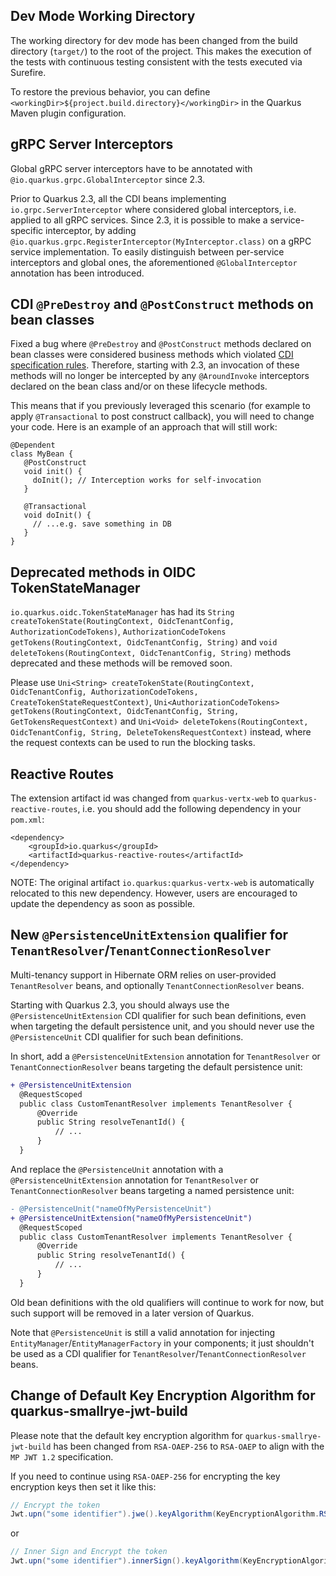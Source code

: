 ## Dev Mode Working Directory

The working directory for dev mode has been changed from the build directory (`target/`) to the root of the project.
This makes the execution of the tests with continuous testing consistent with the tests executed via Surefire.

To restore the previous behavior, you can define `<workingDir>${project.build.directory}</workingDir>` in the Quarkus Maven plugin configuration.

## gRPC Server Interceptors
Global gRPC server interceptors have to be annotated with `@io.quarkus.grpc.GlobalInterceptor` since 2.3.

Prior to Quarkus 2.3, all the CDI beans implementing `io.grpc.ServerInterceptor` where considered global interceptors, i.e. applied to all gRPC services. 
Since 2.3, it is possible to make a service-specific interceptor, by adding `@io.quarkus.grpc.RegisterInterceptor(MyInterceptor.class)` on a gRPC service implementation. To easily distinguish between per-service interceptors and global ones, the aforementioned `@GlobalInterceptor` annotation has been introduced.

## CDI `@PreDestroy` and `@PostConstruct` methods on bean classes
Fixed a bug where `@PreDestroy` and `@PostConstruct` methods declared on bean classes were considered business methods which violated [CDI specification rules](https://jakarta.ee/specifications/cdi/2.0/cdi-spec-2.0.html#biz_method). Therefore, starting with 2.3, an invocation of these methods will no longer be intercepted by any `@AroundInvoke` interceptors declared on the bean class and/or on these lifecycle methods.

This means that if you previously leveraged this scenario (for example to apply `@Transactional` to post construct callback), you will need to change your code. Here is an example of an approach that will still work:

```
@Dependent
class MyBean {
   @PostConstruct
   void init() {
     doInit(); // Interception works for self-invocation
   }
   
   @Transactional
   void doInit() {
     // ...e.g. save something in DB
   }
}
```

## Deprecated methods in OIDC TokenStateManager

`io.quarkus.oidc.TokenStateManager` has had its `String createTokenState(RoutingContext, OidcTenantConfig, AuthorizationCodeTokens)`, `AuthorizationCodeTokens getTokens(RoutingContext, OidcTenantConfig, String)` and `void deleteTokens(RoutingContext, OidcTenantConfig, String)` methods deprecated and these methods will be removed soon.

Please use `Uni<String> createTokenState(RoutingContext, OidcTenantConfig, AuthorizationCodeTokens, CreateTokenStateRequestContext)`, `Uni<AuthorizationCodeTokens> getTokens(RoutingContext, OidcTenantConfig, String, GetTokensRequestContext)` and `Uni<Void> deleteTokens(RoutingContext, OidcTenantConfig, String, DeleteTokensRequestContext)` instead, where the request contexts can be used to run the blocking tasks.

## Reactive Routes

The extension artifact id was changed from `quarkus-vertx-web` to `quarkus-reactive-routes`, i.e. you should add the following dependency in your `pom.xml`:

```
<dependency>
    <groupId>io.quarkus</groupId>
    <artifactId>quarkus-reactive-routes</artifactId>
</dependency>
```

NOTE: The original artifact `io.quarkus:quarkus-vertx-web` is automatically relocated to this new dependency. However, users are encouraged to update the dependency as soon as possible.

## New `@PersistenceUnitExtension` qualifier for `TenantResolver`/`TenantConnectionResolver`

Multi-tenancy support in Hibernate ORM relies on user-provided `TenantResolver` beans, and optionally `TenantConnectionResolver` beans.

Starting with Quarkus 2.3, you should always use the `@PersistenceUnitExtension` CDI qualifier for such bean definitions, even when targeting the default persistence unit, and you should never use the `@PersistenceUnit` CDI qualifier for such bean definitions.

In short, add a `@PersistenceUnitExtension` annotation for `TenantResolver` or `TenantConnectionResolver` beans targeting the default persistence unit:

```diff
+ @PersistenceUnitExtension
  @RequestScoped
  public class CustomTenantResolver implements TenantResolver {
      @Override
      public String resolveTenantId() {
          // ...
      }
  }
```

And replace the `@PersistenceUnit` annotation with a `@PersistenceUnitExtension` annotation for `TenantResolver` or `TenantConnectionResolver` beans targeting a named persistence unit:

```diff
- @PersistenceUnit("nameOfMyPersistenceUnit")
+ @PersistenceUnitExtension("nameOfMyPersistenceUnit")
  @RequestScoped
  public class CustomTenantResolver implements TenantResolver {
      @Override
      public String resolveTenantId() {
          // ...
      }
  }
```

Old bean definitions with the old qualifiers will continue to work for now, but such support will be removed in a later version of Quarkus.

Note that `@PersistenceUnit` is still a valid annotation for injecting `EntityManager`/`EntityManagerFactory` in your components; it just shouldn't be used as a CDI qualifier for `TenantResolver`/`TenantConnectionResolver` beans.

## Change of Default Key Encryption Algorithm for quarkus-smallrye-jwt-build

Please note that the default key encryption algorithm for `quarkus-smallrye-jwt-build` has been changed from `RSA-OAEP-256` to `RSA-OAEP` to align with the `MP JWT 1.2` specification.

If you need to continue using `RSA-OAEP-256` for encrypting the key encryption keys then set it like this:

```java
// Encrypt the token
Jwt.upn("some identifier").jwe().keyAlgorithm(KeyEncryptionAlgorithm.RSA_OAEP_256).encrypt();
```

or

```java
// Inner Sign and Encrypt the token
Jwt.upn("some identifier").innerSign().keyAlgorithm(KeyEncryptionAlgorithm.RSA_OAEP_256).encrypt();
```